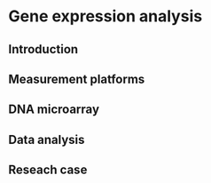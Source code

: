 # Gene expression analysis



## Introduction

## Measurement platforms

## DNA microarray

## Data analysis

## Reseach case

